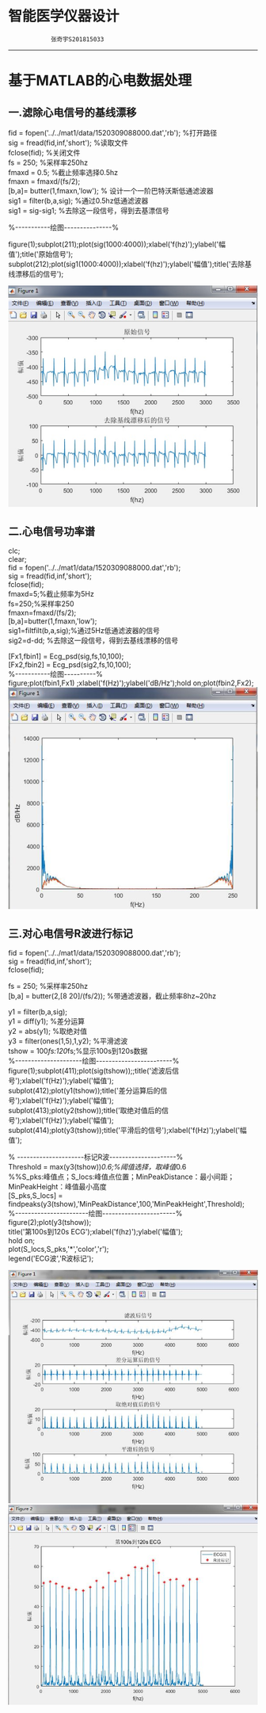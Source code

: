 智能医学仪器设计
==
                张奇宇S201815033
----    
# 基于MATLAB的心电数据处理
## 一.滤除心电信号的基线漂移

fid = fopen('../../mat1/data/1520309088000.dat','rb'); %打开路径<br>
sig = fread(fid,inf,'short');  %读取文件<br>
fclose(fid);      %关闭文件<br>
fs = 250;    %采样率250hz<br>
fmaxd = 0.5;   %截止频率选择0.5hz<br> 
fmaxn = fmaxd/(fs/2);<br>
[b,a]= butter(1,fmaxn,'low');  % 设计一个一阶巴特沃斯低通滤波器<br>
sig1 = filter(b,a,sig);   %通过0.5hz低通滤波器<br>
sig1 = sig-sig1;  %去除这一段信号，得到去基漂信号<br>

%-----------绘图---------------%<br>

figure(1);subplot(211);plot(sig(1000:4000));xlabel('f(hz)');ylabel('幅值');title('原始信号');<br>
subplot(212);plot(sig1(1000:4000));xlabel('f(hz)');ylabel('幅值');title('去除基线漂移后的信号');<br>

![ecg lp](https://github.com/guangyubin/SmartHealth/blob/master/2018/students/S201815033/matlab%20figure/ecg_lp.jpg) 

## 二.心电信号功率谱

clc;<br>
clear;<br>
fid = fopen('../../mat1/data/1520309088000.dat','rb');<br>
sig = fread(fid,inf,'short');<br>
fclose(fid);<br>
fmaxd=5;%截止频率为5Hz<br>
fs=250;%采样率250<br>
fmaxn=fmaxd/(fs/2);<br>
[b,a]=butter(1,fmaxn,'low');<br>
sig1=filtfilt(b,a,sig);%通过5Hz低通滤波器的信号<br>
sig2=d-dd;          %去除这一段信号，得到去基线漂移的信号<br>

[Fx1,fbin1] =  Ecg_psd(sig,fs,10,100);<br>
[Fx2,fbin2] =  Ecg_psd(sig2,fs,10,100);<br>
%-----------绘图----------%<br>
figure;plot(fbin1,Fx1) ;xlabel('f(Hz)');ylabel('dB/Hz');hold on;plot(fbin2,Fx2);<br>
![ecg_p](https://github.com/guangyubin/SmartHealth/blob/master/2018/students/S201815033/matlab%20figure/ecg_p.jpg)

## 三.对心电信号R波进行标记

fid = fopen('../../mat1/data/1520309088000.dat','rb');<br>
sig = fread(fid,inf,'short');<br>
fclose(fid);<br>

fs = 250;  %采样率250hz<br>
[b,a] = butter(2,[8 20]/(fs/2)); %带通滤波器，截止频率8hz~20hz<br>

y1 = filter(b,a,sig);<br>
y1 = diff(y1); %差分运算<br>
y2 = abs(y1);  %取绝对值<br>
y3 = filter(ones(1,5),1,y2);  %平滑滤波<br>
tshow = 100*fs:120*fs;%显示100s到120s数据<br>
%---------------------绘图------------------------%<br>
figure(1);subplot(411);plot(sig(tshow));;title('滤波后信号');xlabel('f(Hz)');ylabel('幅值');<br>
subplot(412);plot(y1(tshow));title('差分运算后的信号');xlabel('f(Hz)');ylabel('幅值');<br>
subplot(413);plot(y2(tshow));title('取绝对值后的信号');xlabel('f(Hz)');ylabel('幅值');<br>
subplot(414);plot(y3(tshow));title('平滑后的信号');xlabel('f(Hz)');ylabel('幅值');<br>


% ---------------------标记R波---------------------%<br>
 Threshold = max(y3(tshow))*0.6;%阈值选择，取峰值*0.6<br>
%%S_pks:峰值点；S_locs:峰值点位置；MinPeakDistance：最小间距；MinPeakHeight：峰值最小高度<br>
[S_pks,S_locs] = findpeaks(y3(tshow),'MinPeakDistance',100,'MinPeakHeight',Threshold);<br>
%-----------------------绘图-----------------------%<br>
figure(2);plot(y3(tshow));<br>
title('第100s到120s ECG');xlabel('f(hz)');ylabel('幅值');<br>
hold on;<br>
plot(S_locs,S_pks,'*','color','r');<br>
legend('ECG波','R波标记');<br>

![ecg_r](https://github.com/guangyubin/SmartHealth/blob/master/2018/students/S201815033/matlab%20figure/ecg_r.jpg)
![ecg_rb](https://github.com/guangyubin/SmartHealth/blob/master/2018/students/S201815033/matlab%20figure/ecg_rb.jpg)

